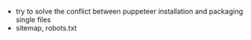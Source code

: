 - try to solve the conflict between puppeteer installation and packaging single files
- sitemap, robots.txt
